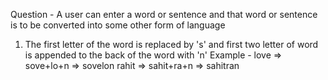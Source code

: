 Question - A user can enter a word or sentence and that word or sentence is to be converted into some other form of language 

1. The first letter of the word is replaced by 's' and first two letter of word is appended to the back of the word with 'n' 
Example - 
love => sove+lo+n => sovelon
rahit => sahit+ra+n => sahitran
